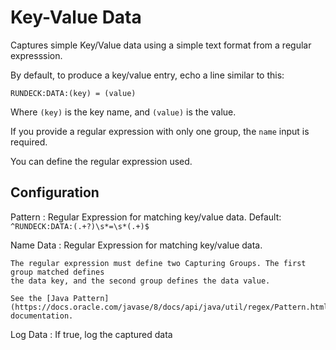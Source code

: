 # Key-Value Data

Captures simple Key/Value data using a simple text format
from a regular expresssion.

By default, to produce a key/value entry, echo a line similar to this:

    RUNDECK:DATA:(key) = (value)

Where `(key)` is the key name, and `(value)` is the value.

If you provide a regular expression with only one group, the `name` input is required.

You can define the regular expression used.

## Configuration

Pattern
: Regular Expression for matching key/value data. Default: `^RUNDECK:DATA:(.+?)\s*=\s*(.+)$`

Name Data
: Regular Expression for matching key/value data.

    The regular expression must define two Capturing Groups. The first group matched defines
    the data key, and the second group defines the data value.

    See the [Java Pattern](https://docs.oracle.com/javase/8/docs/api/java/util/regex/Pattern.html) documentation.

Log Data
: If true, log the captured data
